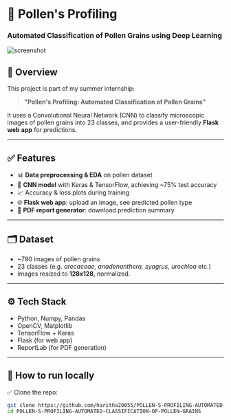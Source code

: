 # 🌿 Pollen's Profiling
### Automated Classification of Pollen Grains using Deep Learning

![screenshot](static/last_uploaded.jpg)

## 🚀 Overview
This project is part of my summer internship:  
> **"Pollen's Profiling: Automated Classification of Pollen Grains"**

It uses a Convolutional Neural Network (CNN) to classify microscopic images of pollen grains into 23 classes, and provides a user-friendly **Flask web app** for predictions.

---

## ✅ Features
- 📊 **Data preprocessing & EDA** on pollen dataset
- 🧠 **CNN model** with Keras & TensorFlow, achieving ~75% test accuracy
- 📈 Accuracy & loss plots during training
- 🌐 **Flask web app**: upload an image, see predicted pollen type
- 📝 **PDF report generator**: download prediction summary

---

## 🗂️ Dataset
- ~790 images of pollen grains
- 23 classes (e.g. *arecaceae, anadenanthera, syagrus, urochloa* etc.)
- Images resized to **128x128**, normalized.

---

## ⚙️ Tech Stack
- Python, Numpy, Pandas
- OpenCV, Matplotlib
- TensorFlow + Keras
- Flask (for web app)
- ReportLab (for PDF generation)

---

## 🚀 How to run locally
✅ Clone the repo:
```bash
git clone https://github.com/haritha20055/POLLEN-S-PROFILING-AUTOMATED-CLASSIFICATION-OF-POLLEN-GRAINS.git
cd POLLEN-S-PROFILING-AUTOMATED-CLASSIFICATION-OF-POLLEN-GRAINS
